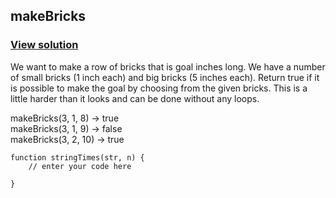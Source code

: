 ## makeBricks
### [View solution](solution/)  

We want to make a row of bricks that is goal inches long. We have a number of small bricks (1 inch each) and big bricks (5 inches each). Return true if it is possible to make the goal by choosing from the given bricks. This is a little harder than it looks and can be done without any loops.  

makeBricks(3, 1, 8) → true  
makeBricks(3, 1, 9) → false  
makeBricks(3, 2, 10) → true  

```
function stringTimes(str, n) {
    // enter your code here

}
```
